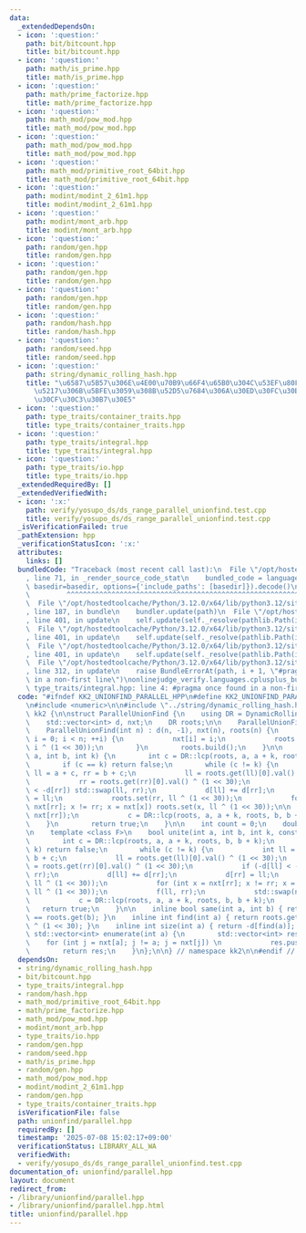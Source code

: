 ```yaml
---
data:
  _extendedDependsOn:
  - icon: ':question:'
    path: bit/bitcount.hpp
    title: bit/bitcount.hpp
  - icon: ':question:'
    path: math/is_prime.hpp
    title: math/is_prime.hpp
  - icon: ':question:'
    path: math/prime_factorize.hpp
    title: math/prime_factorize.hpp
  - icon: ':question:'
    path: math_mod/pow_mod.hpp
    title: math_mod/pow_mod.hpp
  - icon: ':question:'
    path: math_mod/pow_mod.hpp
    title: math_mod/pow_mod.hpp
  - icon: ':question:'
    path: math_mod/primitive_root_64bit.hpp
    title: math_mod/primitive_root_64bit.hpp
  - icon: ':question:'
    path: modint/modint_2_61m1.hpp
    title: modint/modint_2_61m1.hpp
  - icon: ':question:'
    path: modint/mont_arb.hpp
    title: modint/mont_arb.hpp
  - icon: ':question:'
    path: random/gen.hpp
    title: random/gen.hpp
  - icon: ':question:'
    path: random/gen.hpp
    title: random/gen.hpp
  - icon: ':question:'
    path: random/gen.hpp
    title: random/gen.hpp
  - icon: ':question:'
    path: random/hash.hpp
    title: random/hash.hpp
  - icon: ':question:'
    path: random/seed.hpp
    title: random/seed.hpp
  - icon: ':question:'
    path: string/dynamic_rolling_hash.hpp
    title: "\u6587\u5B57\u306E\u4E00\u70B9\u66F4\u65B0\u304C\u53EF\u80FD\u6587\u5B57\
      \u5217\u306B\u5BFE\u3059\u308B\u52D5\u7684\u306A\u30ED\u30FC\u30EA\u30F3\u30B0\
      \u30CF\u30C3\u30B7\u30E5"
  - icon: ':question:'
    path: type_traits/container_traits.hpp
    title: type_traits/container_traits.hpp
  - icon: ':question:'
    path: type_traits/integral.hpp
    title: type_traits/integral.hpp
  - icon: ':question:'
    path: type_traits/io.hpp
    title: type_traits/io.hpp
  _extendedRequiredBy: []
  _extendedVerifiedWith:
  - icon: ':x:'
    path: verify/yosupo_ds/ds_range_parallel_unionfind.test.cpp
    title: verify/yosupo_ds/ds_range_parallel_unionfind.test.cpp
  _isVerificationFailed: true
  _pathExtension: hpp
  _verificationStatusIcon: ':x:'
  attributes:
    links: []
  bundledCode: "Traceback (most recent call last):\n  File \"/opt/hostedtoolcache/Python/3.12.0/x64/lib/python3.12/site-packages/onlinejudge_verify/documentation/build.py\"\
    , line 71, in _render_source_code_stat\n    bundled_code = language.bundle(stat.path,\
    \ basedir=basedir, options={'include_paths': [basedir]}).decode()\n          \
    \         ^^^^^^^^^^^^^^^^^^^^^^^^^^^^^^^^^^^^^^^^^^^^^^^^^^^^^^^^^^^^^^^^^^^^^^^^^^^^^^^^^\n\
    \  File \"/opt/hostedtoolcache/Python/3.12.0/x64/lib/python3.12/site-packages/onlinejudge_verify/languages/cplusplus.py\"\
    , line 187, in bundle\n    bundler.update(path)\n  File \"/opt/hostedtoolcache/Python/3.12.0/x64/lib/python3.12/site-packages/onlinejudge_verify/languages/cplusplus_bundle.py\"\
    , line 401, in update\n    self.update(self._resolve(pathlib.Path(included), included_from=path))\n\
    \  File \"/opt/hostedtoolcache/Python/3.12.0/x64/lib/python3.12/site-packages/onlinejudge_verify/languages/cplusplus_bundle.py\"\
    , line 401, in update\n    self.update(self._resolve(pathlib.Path(included), included_from=path))\n\
    \  File \"/opt/hostedtoolcache/Python/3.12.0/x64/lib/python3.12/site-packages/onlinejudge_verify/languages/cplusplus_bundle.py\"\
    , line 401, in update\n    self.update(self._resolve(pathlib.Path(included), included_from=path))\n\
    \  File \"/opt/hostedtoolcache/Python/3.12.0/x64/lib/python3.12/site-packages/onlinejudge_verify/languages/cplusplus_bundle.py\"\
    , line 312, in update\n    raise BundleErrorAt(path, i + 1, \"#pragma once found\
    \ in a non-first line\")\nonlinejudge_verify.languages.cplusplus_bundle.BundleErrorAt:\
    \ type_traits/integral.hpp: line 4: #pragma once found in a non-first line\n"
  code: "#ifndef KK2_UNIONFIND_PARALLEL_HPP\n#define KK2_UNIONFIND_PARALLEL_HPP 1\n\
    \n#include <numeric>\n\n#include \"../string/dynamic_rolling_hash.hpp\"\n\nnamespace\
    \ kk2 {\n\nstruct ParallelUnionFind {\n    using DR = DynamicRollingHash<1>;\n\
    \    std::vector<int> d, nxt;\n    DR roots;\n\n    ParallelUnionFind() = default;\n\
    \    ParallelUnionFind(int n) : d(n, -1), nxt(n), roots(n) {\n        for (int\
    \ i = 0; i < n; ++i) {\n            nxt[i] = i;\n            roots.init_set(i,\
    \ i ^ (1 << 30));\n        }\n        roots.build();\n    }\n\n    bool unite(int\
    \ a, int b, int k) {\n        int c = DR::lcp(roots, a, a + k, roots, b, b + k);\n\
    \        if (c == k) return false;\n        while (c != k) {\n            int\
    \ ll = a + c, rr = b + c;\n            ll = roots.get(ll)[0].val() ^ (1 << 30);\n\
    \            rr = roots.get(rr)[0].val() ^ (1 << 30);\n            if (-d[ll]\
    \ < -d[rr]) std::swap(ll, rr);\n            d[ll] += d[rr];\n            d[rr]\
    \ = ll;\n            roots.set(rr, ll ^ (1 << 30));\n            for (int x =\
    \ nxt[rr]; x != rr; x = nxt[x]) roots.set(x, ll ^ (1 << 30));\n\n            std::swap(nxt[ll],\
    \ nxt[rr]);\n            c = DR::lcp(roots, a, a + k, roots, b, b + k);\n    \
    \    }\n        return true;\n    }\n\n    int count = 0;\n    double time = 0;\n\
    \n    template <class F>\n    bool unite(int a, int b, int k, const F &f) {\n\
    \        int c = DR::lcp(roots, a, a + k, roots, b, b + k);\n        if (c ==\
    \ k) return false;\n        while (c != k) {\n            int ll = a + c, rr =\
    \ b + c;\n            ll = roots.get(ll)[0].val() ^ (1 << 30);\n            rr\
    \ = roots.get(rr)[0].val() ^ (1 << 30);\n            if (-d[ll] < -d[rr]) std::swap(ll,\
    \ rr);\n            d[ll] += d[rr];\n            d[rr] = ll;\n            roots.set(rr,\
    \ ll ^ (1 << 30));\n            for (int x = nxt[rr]; x != rr; x = nxt[x]) roots.set(x,\
    \ ll ^ (1 << 30));\n            f(ll, rr);\n            std::swap(nxt[ll], nxt[rr]);\n\
    \            c = DR::lcp(roots, a, a + k, roots, b, b + k);\n        }\n     \
    \   return true;\n    }\n\n    inline bool same(int a, int b) { return roots.get(a)\
    \ == roots.get(b); }\n    inline int find(int a) { return roots.get(a)[0].val()\
    \ ^ (1 << 30); }\n    inline int size(int a) { return -d[find(a)]; }\n    inline\
    \ std::vector<int> enumerate(int a) {\n        std::vector<int> res{a};\n    \
    \    for (int j = nxt[a]; j != a; j = nxt[j]) \n            res.push_back(j);\n\
    \        return res;\n    }\n};\n\n} // namespace kk2\n\n#endif // KK2_UNIONFIND_PARALLEL_HPP\n"
  dependsOn:
  - string/dynamic_rolling_hash.hpp
  - bit/bitcount.hpp
  - type_traits/integral.hpp
  - random/hash.hpp
  - math_mod/primitive_root_64bit.hpp
  - math/prime_factorize.hpp
  - math_mod/pow_mod.hpp
  - modint/mont_arb.hpp
  - type_traits/io.hpp
  - random/gen.hpp
  - random/seed.hpp
  - math/is_prime.hpp
  - random/gen.hpp
  - math_mod/pow_mod.hpp
  - modint/modint_2_61m1.hpp
  - random/gen.hpp
  - type_traits/container_traits.hpp
  isVerificationFile: false
  path: unionfind/parallel.hpp
  requiredBy: []
  timestamp: '2025-07-08 15:02:17+09:00'
  verificationStatus: LIBRARY_ALL_WA
  verifiedWith:
  - verify/yosupo_ds/ds_range_parallel_unionfind.test.cpp
documentation_of: unionfind/parallel.hpp
layout: document
redirect_from:
- /library/unionfind/parallel.hpp
- /library/unionfind/parallel.hpp.html
title: unionfind/parallel.hpp
---
```

